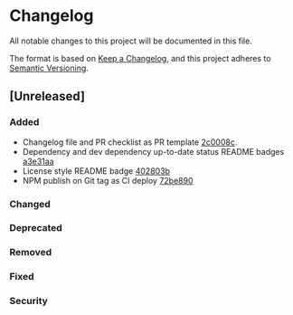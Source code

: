 # Changelog
All notable changes to this project will be documented in this file.

The format is based on [Keep a Changelog](https://keepachangelog.com/en/1.0.0/),
and this project adheres to [Semantic Versioning](https://semver.org/spec/v2.0.0.html).

## [Unreleased]
### Added
- Changelog file and PR checklist as PR template [2c0008c](https://github.com/rcieoktgieke/react-ring-spinner/commit/2c0008c7f6f753a87e1e381a144059652dba6c1e).
- Dependency and dev dependency up-to-date status README badges [a3e31aa](https://github.com/rcieoktgieke/react-ring-spinner/commit/a3e31aa6999e9a5f027358660265962f102bcd17)
- License style README badge [402803b](https://github.com/rcieoktgieke/react-ring-spinner/commit/402803b71b6f89c18999d418ac813d1143859d07)
- NPM publish on Git tag as CI deploy [72be890](https://github.com/rcieoktgieke/react-ring-spinner/commit/72be8909156edb05716578dd9be696b41176e091)
### Changed
### Deprecated
### Removed
### Fixed
### Security
